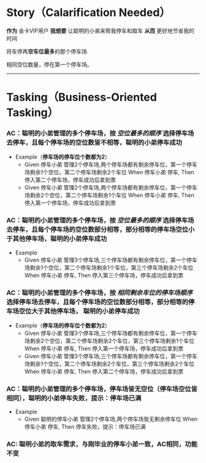 # Story（Calarification Needed）

**作为** 金卡VIP用户
**我想要** 让聪明的小弟来帮我停车和取车
**从而** 更好地节省我的时间

将车停再**空车位最多**的那个停车场

相同空位数量，停在第一个停车场。

---

# Tasking（Business-Oriented Tasking）

### AC：聪明的小弟管理的多个停车场，按 _空位最多的顺序_ 选择停车场去停车，且每个停车场的空位数皆不相等，聪明的小弟停车成功

- Example（**停车场的停车位个数都为2**）
    - Given 停车小弟 管理2个停车场,两个停车场都有剩余停车位，第一个停车场剩余1个空位，第二个停车场剩余2个车位 When 停车小弟 停车, Then 停入第二个停车场，停车成功后拿到票
    - Given 停车小弟 管理2个停车场,两个停车场都有剩余停车位，第一个停车场剩余2个空位，第二个停车场剩余1个车位 When 停车小弟 停车, Then 停入第一个停车场，停车成功后拿到票

### AC：聪明的小弟管理的多个停车场，按 _空位最多的顺序_ 选择停车场去停车，且每个停车场的空位数部分相等，部分相等的停车场空位小于其他停车场，聪明的小弟停车成功

- Example
    - Given 停车小弟 管理3个停车场,三个停车场都有剩余停车位，第一个停车场剩余1个空位，第二个停车场剩余1个车位，第三个停车场剩余2个车位 When 停车小弟 停车, Then 停入第三个停车场，停车成功后拿到票

### AC：聪明的小弟管理的多个停车场，按 _相同剩余车位的停车场顺序_ 选择停车场去停车，且每个停车场的空位数部分相等，部分相等的停车场空位大于其他停车场， 聪明的小弟停车成功

- Example（**停车场的停车位个数都为2**）
    - Given 停车小弟 管理3个停车场,三个停车场都有剩余停车位，第一个停车场剩余2个空位，第二个停车场剩余2个车位，第三个停车场剩余1个车位 When 停车小弟 停车, Then 停入第一个停车场，停车成功后拿到票
    - Given 停车小弟 管理3个停车场,三个停车场都有剩余停车位，第一个停车场剩余1个空位，第二个停车场剩余2个车位，第三个停车场剩余2个车位 When 停车小弟 停车, Then 停入第二个停车场，停车成功后拿到票

### AC：聪明的小弟管理的多个停车场，停车场皆无空位（停车场空位皆相同），聪明的小弟停车失败，提示：停车场已满

- Example
    - Given 聪明的停车小弟 管理2个停车场,两个停车场皆无剩余停车位 When 停车小弟 停车, Then 停车失败，提示：停车场已满

### AC: 聪明小弟的取车需求，与刚毕业的停车小弟一致，AC相同，功能不变
